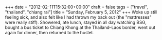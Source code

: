 +++
date = "2012-02-11T15:32:00+00:00"
draft = false
tags = ["travel", "thailand", "chiang rai"]
title = "Sunday, February 5, 2012"
+++
Woke up still feeling sick, and also felt like I had thrown my back out (the "mattresses" were really stiff). Showered, ate lunch, stayed in all day watching BSG, bought a bus ticket to Chiang Khong at the Thailand–Laos border, went out again for dinner, then returned to the hostel.